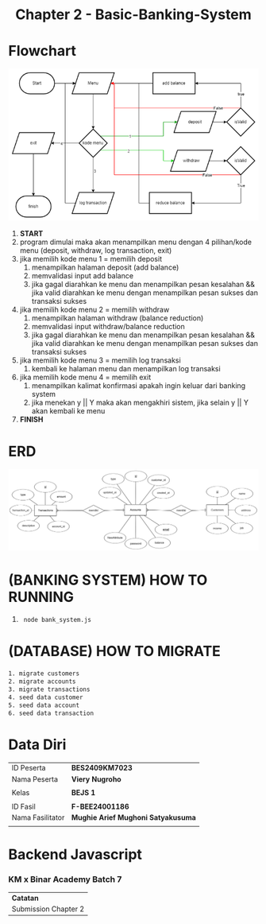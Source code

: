 <h1 align="center">
  Chapter 2 - Basic-Banking-System
</h1>

# Flowchart

<div id='image' align='center'>
<img src='./assets/flowchart-ch2-bejs.png' alt='flowchart' title='flowchart banking_system - Viery Nugroho'>
</div>

1. **START**
2. program dimulai maka akan menampilkan menu dengan 4 pilihan/kode menu (deposit, withdraw, log transaction, exit)
3. jika memilih kode menu 1 = memilih deposit
   1. menampilkan halaman deposit (add balance)
   2. memvalidasi input add balance
   3. jika gagal diarahkan ke menu dan menampilkan pesan kesalahan && jika valid diarahkan ke menu dengan menampilkan pesan sukses dan transaksi sukses
4. jika memilih kode menu 2 = memilih withdraw
   1. menampilkan halaman withdraw (balance reduction)
   2. memvalidasi input withdraw/balance reduction
   3. jika gagal diarahkan ke menu dan menampilkan pesan kesalahan && jika valid diarahkan ke menu dengan menampilkan pesan sukses dan transaksi sukses
5. jika memilih kode menu 3 = memilih log transaksi
   1. kembali ke halaman menu dan menampilkan log transaksi
6. jika memilih kode menu 4 = memilih exit
   1. menampilkan kalimat konfirmasi apakah ingin keluar dari banking system
   2. jika menekan y || Y maka akan mengakhiri sistem, jika selain y || Y akan kembali ke menu
7. **FINISH**

# ERD

<div id='image' align='center'>
<img src='./assets/erd_ch3.png' alt='ERD' title='ERD banking_system CH 3 - Viery Nugroho'>
</div>

# (BANKING SYSTEM) HOW TO RUNNING

1. ` node bank_system.js`

# (DATABASE) HOW TO MIGRATE

```
1. migrate customers
2. migrate accounts
3. migrate transactions
4. seed data customer
5. seed data account
6. seed data transaction
```

# Data Diri

|                  |                                      |
| ---------------- | ------------------------------------ |
| ID Peserta       | **BES2409KM7023**                    |
| Nama Peserta     | **Viery Nugroho**                    |
|                  |                                      |
| Kelas            | **BEJS 1**                           |
|                  |                                      |
| ID Fasil         | **F-BEE24001186**                    |
| Nama Fasilitator | **Mughie Arief Mughoni Satyakusuma** |
|                  |                                      |

# Backend Javascript

### KM x Binar Academy Batch 7

|                      |
| -------------------- |
| **Catatan**          |
| Submission Chapter 2 |
